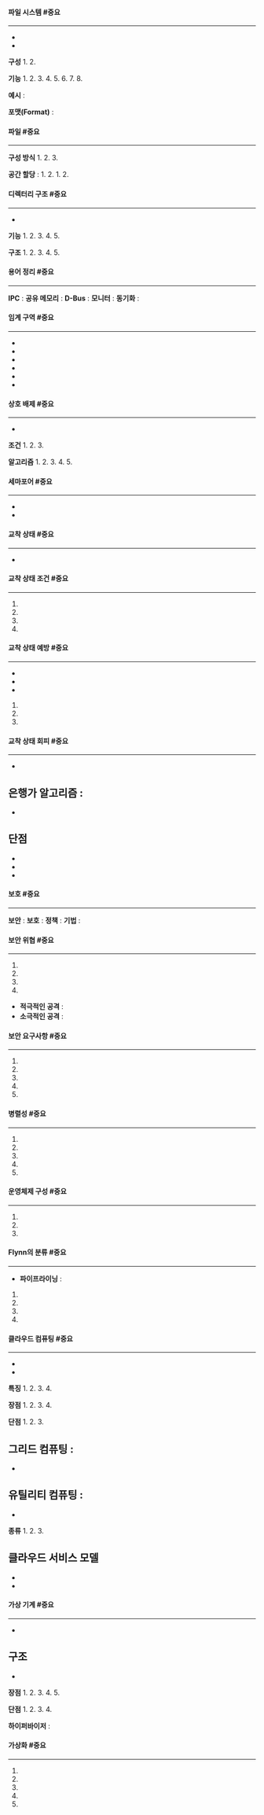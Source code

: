#### 파일 시스템 #중요 
---
- 
- 

**구성**
1. 
2. 

**기능**
1. 
2. 
3. 
4. 
5. 
6. 
7. 
8. 

**예시** : 

**포맷(Format)** : 

#### 파일 #중요 
---
**구성 방식**
1.
2.
3.

**공간 할당** : 
1.
2.
	1.
	2.

#### 디렉터리 구조 #중요 
---
- 

**기능**
1.
2.
3.
4.
5.

**구조**
1.
2.
3.
4.
5.

#### 용어 정리 #중요 
---
**IPC** : 
**공유 메모리** : 
**D-Bus** : 
**모니터** : 
**동기화** : 

#### 임계 구역 #중요 
---
- 
- 
- 
- 
- 
- 

#### 상호 배제 #중요 
---
- 

**조건**
1.
2.
3.

**알고리즘**
1.
2.
3.
4.
5.

#### 세마포어 #중요 
---
- 
- 

#### 교착 상태 #중요 
---
- 

#### 교착 상태 조건 #중요 
---
1.
2.
3.
4.

#### 교착 상태 예방 #중요 
---
- 
- 
- 

1. 
2. 
3. 

#### 교착 상태 회피 #중요 
---
- 

**은행가 알고리즘** : 
-
-

**단점**
- 
- 
- 
- 

#### 보호 #중요 
---
**보안** : 
**보호** : 
**정책** : 
**기법** : 

#### 보안 위협 #중요 
---
1.
2.
3.
4.

- **적극적인 공격** :     
- **소극적인 공격** : 

#### 보안 요구사항 #중요 
---
1.
2.
3.
4.
5.

#### 병렬성 #중요 
---
1.
2.
3.
4.
5.

#### 운영체제 구성 #중요 
---
1.
2.
3.

#### Flynn의 분류 #중요 
---
- **파이프라이닝** : 

1.
2.
3.
4.

#### 클라우드 컴퓨팅 #중요 
---
- 
- 

**특징**
1.
2.
3.
4.

**장점**
1.
2.
3.
4.

**단점**
1.
2.
3.

**그리드 컴퓨팅** : 
- 
- 

**유틸리티 컴퓨팅** : 
- 
- 

**종류**
1.
2.
3.

**클라우드 서비스 모델**
-
-
-

#### 가상 기계 #중요 
---
- 
**구조**
- 
- 

**장점**
1.
2.
3.
4.
5.

**단점**
1.
2.
3.
4.

**하이퍼바이저** : 

#### 가상화 #중요 
---
1.
2.
3.
4.
5.